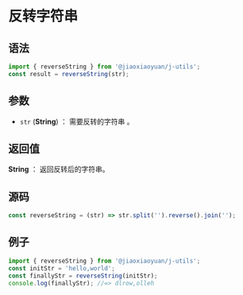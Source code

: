 

# 反转字符串

## 语法

```js
import { reverseString } from '@jiaoxiaoyuan/j-utils';
const result = reverseString(str);
```

## 参数

- `str` (**String**) ： 需要反转的字符串 。

## 返回值

**String** ： 返回反转后的字符串。

## 源码

```js
const reverseString = (str) => str.split('').reverse().join('');
```

## 例子

```js
import { reverseString } from '@jiaoxiaoyuan/j-utils';
const initStr = 'hello,world';
const finallyStr = reverseString(initStr);
console.log(finallyStr); //=> dlrow,olleh
```
